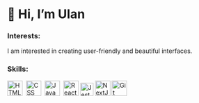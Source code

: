 # 👋 Hi, I’m Ulan </h1>

### Interests:
I am interested in creating user-friendly and beautiful interfaces. 

<h3> Skills: </h3>
<div>
  <img src="https://cdn.jsdelivr.net/gh/devicons/devicon/icons/html5/html5-original-wordmark.svg" title="HTML5" alt="HTML" width="35" height="35"/>&nbsp;
  <img src="https://cdn.jsdelivr.net/gh/devicons/devicon/icons/css3/css3-original-wordmark.svg" title="CSS3" alt="CSS" width="35" height="35"/>&nbsp;
  <img src="https://cdn.jsdelivr.net/gh/devicons/devicon/icons/javascript/javascript-plain.svg" title="JavaScript" alt="JavaScript" width="35" height="35"/>&nbsp;
  <img src="https://cdn.jsdelivr.net/gh/devicons/devicon/icons/react/react-original-wordmark.svg" title="React" **alt="React" width="35" height="35"/>
  <img src="https://cdn.jsdelivr.net/gh/devicons/devicon@latest/icons/jest/jest-plain.svg" title="Jest" **alt="Jest" width="30" height="30"/>     
  <img src="https://cdn.jsdelivr.net/gh/devicons/devicon@latest/icons/nextjs/nextjs-original.svg" title="NextJS" **alt="NextJS" width="35" height="35"/>        
  <img src="https://cdn.jsdelivr.net/gh/devicons/devicon@latest/icons/git/git-original.svg" title="Git" **alt="Git" width="35" height="35"/>
</div>

          
